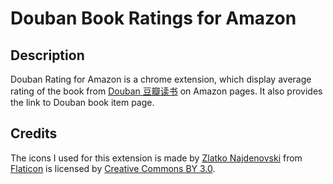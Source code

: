 # Douban Book Ratings for Amazon

## Description
Douban Rating for Amazon is a chrome extension, which display average rating of the book from [Douban 豆瓣读书](https://book.douban.com/) on Amazon pages. It also provides the link to Douban book item page.

## Credits
The icons I used for this extension is made by [Zlatko Najdenovski](https://www.flaticon.com/authors/zlatko-najdenovski) from [Flaticon](https://www.flaticon.com/") is licensed by [Creative Commons BY 3.0](http://creativecommons.org/licenses/by/3.0/").
